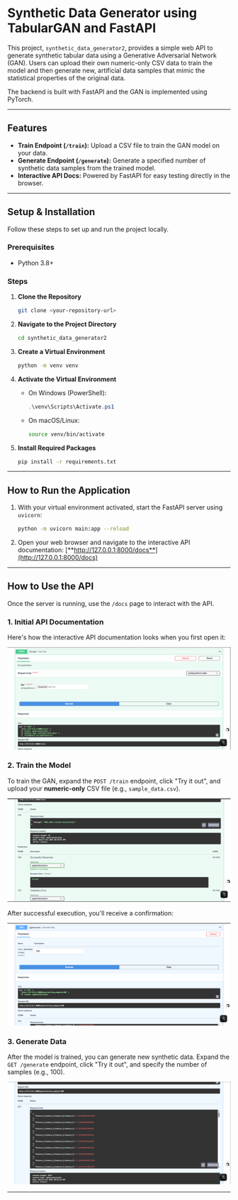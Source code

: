 # Synthetic Data Generator using TabularGAN and FastAPI

This project, `synthetic_data_generator2`, provides a simple web API to generate synthetic tabular data using a Generative Adversarial Network (GAN). Users can upload their own numeric-only CSV data to train the model and then generate new, artificial data samples that mimic the statistical properties of the original data.

The backend is built with FastAPI and the GAN is implemented using PyTorch.

---

## Features

-   **Train Endpoint (`/train`):** Upload a CSV file to train the GAN model on your data.
-   **Generate Endpoint (`/generate`):** Generate a specified number of synthetic data samples from the trained model.
-   **Interactive API Docs:** Powered by FastAPI for easy testing directly in the browser.

---

## Setup & Installation

Follow these steps to set up and run the project locally.

### Prerequisites

-   Python 3.8+

### Steps

1.  **Clone the Repository**
    ```bash
    git clone <your-repository-url>
    ```

2.  **Navigate to the Project Directory**
    ```bash
    cd synthetic_data_generator2
    ```

3.  **Create a Virtual Environment**
    ```bash
    python -m venv venv
    ```

4.  **Activate the Virtual Environment**
    -   On Windows (PowerShell):
        ```powershell
        .\venv\Scripts\Activate.ps1
        ```
    -   On macOS/Linux:
        ```bash
        source venv/bin/activate
        ```

5.  **Install Required Packages**
    ```bash
    pip install -r requirements.txt
    ```

---

## How to Run the Application

1.  With your virtual environment activated, start the FastAPI server using `uvicorn`:
    ```bash
    python -m uvicorn main:app --reload
    ```

2.  Open your web browser and navigate to the interactive API documentation:
    [**http://127.0.0.1:8000/docs**](http://127.0.0.1:8000/docs)

---

## How to Use the API

Once the server is running, use the `/docs` page to interact with the API.

### 1. Initial API Documentation

Here's how the interactive API documentation looks when you first open it:

![FastAPI Docs Initial View](Get1.png)

### 2. Train the Model

To train the GAN, expand the `POST /train` endpoint, click "Try it out", and upload your **numeric-only** CSV file (e.g., `sample_data.csv`).

![FastAPI Train Endpoint Input](Get2.png)

After successful execution, you'll receive a confirmation:

![FastAPI Train Endpoint Output](Generate1.png)

### 3. Generate Data

After the model is trained, you can generate new synthetic data. Expand the `GET /generate` endpoint, click "Try it out", and specify the number of samples (e.g., 100).

![FastAPI Generate Endpoint Input](Generate2.png)



---
